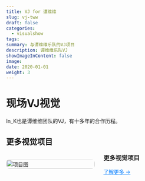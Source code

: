 ```yaml
---
title: VJ for 谭维维
slug: vj-tww
draft: false
categories:
  - visualshow
tags:
summary: 与谭维维乐队的VJ项目
description: 谭维维乐队VJ
showImageInContent: false
image:
date: 2020-01-01
weight: 3
---
```


# 现场VJ视觉


In_K也是谭维维团队的VJ，有十多年的合作历程。







## 更多视觉项目

<div style="display: flex; gap: 24px; align-items: center; margin-bottom: 32px;">
  <div style="flex: 1;">
    <img src="https://img.inkx.cc/20250706134639572.jpg" alt="项目图" style="width:100%; border-radius:8px;" />
  </div>
  <div style="flex: 1;">
    <h3 style="margin-top: 0;">更多视觉项目</h3>
    <p style="margin: 0 0 12px;"></p>
    <a href="/visualshow/about" style="color: #007BFF; text-decoration: underline;">了解更多 →</a>
  </div>
</div>